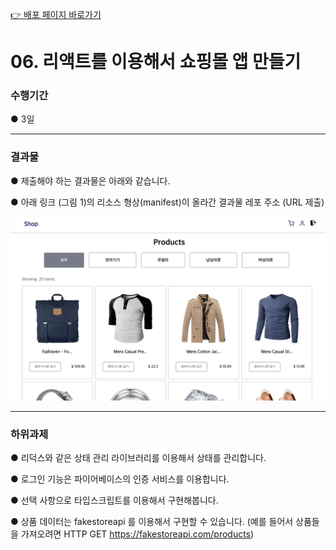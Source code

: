 >
[👉 배포 페이지 바로가기](https://sj70.github.io/shopping_mall/)

# 06. 리액트를 이용해서 쇼핑몰 앱 만들기

### 수행기간

● 3일

---

### 결과물

● 제출해야 하는 결과물은 아래와 같습니다.

● 아래 링크 (그림 1)의 리소스 형상(manifest)이 올라간 결과물 레포 주소 (URL 제출)

![ref_img](./src/img/project_ref_img.gif)

---

### 하위과제

● 리덕스와 같은 상태 관리 라이브러리를 이용해서 상태를 관리합니다.

● 로그인 기능은 파이어베이스의 인증 서비스를 이용합니다.

● 선택 사항으로 타입스크립트를 이용해서 구현해봅니다.

● 상품 데이터는 fakestoreapi 를 이용해서 구현할 수 있습니다. (예를 들어서 상품들을 가져오려면 HTTP GET  https://fakestoreapi.com/products)